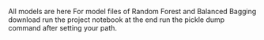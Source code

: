 All models are here
For model files of Random Forest and Balanced Bagging download run the project notebook at the end run the pickle dump command after setting your path.
